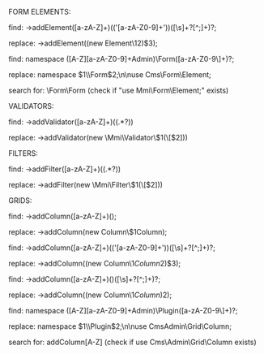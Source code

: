 FORM ELEMENTS:

find:
->addElement([a-zA-Z]+)(\(\'[a-zA-Z0-9]+\'\))([\s]+?[^;]+)?;

replace:
->addElement((new Element\\$1$2)$3);

find:
namespace ([A-Z][a-zA-Z0-9]+Admin)\\Form([a-zA-Z0-9\\]+)?;

replace:
namespace $1\\Form$2;\n\nuse Cms\\Form\\Element;

search for:
\Form\Form
(check if "use Mmi\Form\Element;" exists)

VALIDATORS:

find:
->addValidator([a-zA-Z]+)\((.*?)\)

replace:
->addValidator(new \\Mmi\\Validator\\$1(\[$2\]))

FILTERS:

find:
->addFilter([a-zA-Z]+)\((.*?)\)

replace:
->addFilter(new \\Mmi\\Filter\\$1(\[$2\]))

GRIDS:

find:
->addColumn([a-zA-Z]+)\(\);

replace:
->addColumn(new Column\\$1Column);

find:
->addColumn([a-zA-Z]+)(\(\'[a-zA-Z0-9]+\'\))([\s]+?[^;]+)?;

replace:
->addColumn((new Column\\$1Column$2)$3);

find:
->addColumn([a-zA-Z]+)\(\)([\s]+?[^;]+)?;

replace:
->addColumn((new Column\\$1Column)$2);

find:
namespace ([A-Z][a-zA-Z0-9]+Admin)\\Plugin([a-zA-Z0-9\\]+)?;

replace:
namespace $1\\Plugin$2;\n\nuse CmsAdmin\\Grid\\Column;

search for:
addColumn[A-Z]
(check if use Cms\Admin\Grid\Column exists)

